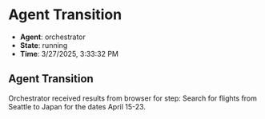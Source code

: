 # Agent Transition

- **Agent**: orchestrator
- **State**: running
- **Time**: 3/27/2025, 3:33:32 PM

## Agent Transition

Orchestrator received results from browser for step: Search for flights from Seattle to Japan for the dates April 15-23.

